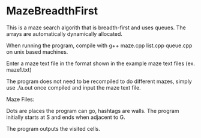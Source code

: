 # MazeBreadthFirst

This is a maze search algorith that is breadth-first and uses queues. The arrays are automatically dynamically allocated.

When running the program, compile with g++ maze.cpp list.cpp queue.cpp on unix based machines.

Enter a maze text file in the format shown in the example maze text files (ex. maze1.txt)

The program does not need to be recompiled to do different mazes, simply use ./a.out once compiled and input the maze text file.


Maze Files:

Dots are places the program can go, hashtags are walls. The program initially starts at S and ends when adjacent to G. 

The program outputs the visited cells. 
